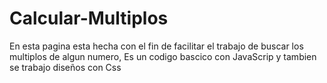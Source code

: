 # Calcular-Multiplos
 En esta pagina esta hecha con el fin de facilitar el trabajo de buscar los multiplos de algun numero, Es un codigo bascico con JavaScrip y tambien se trabajo diseños con Css
